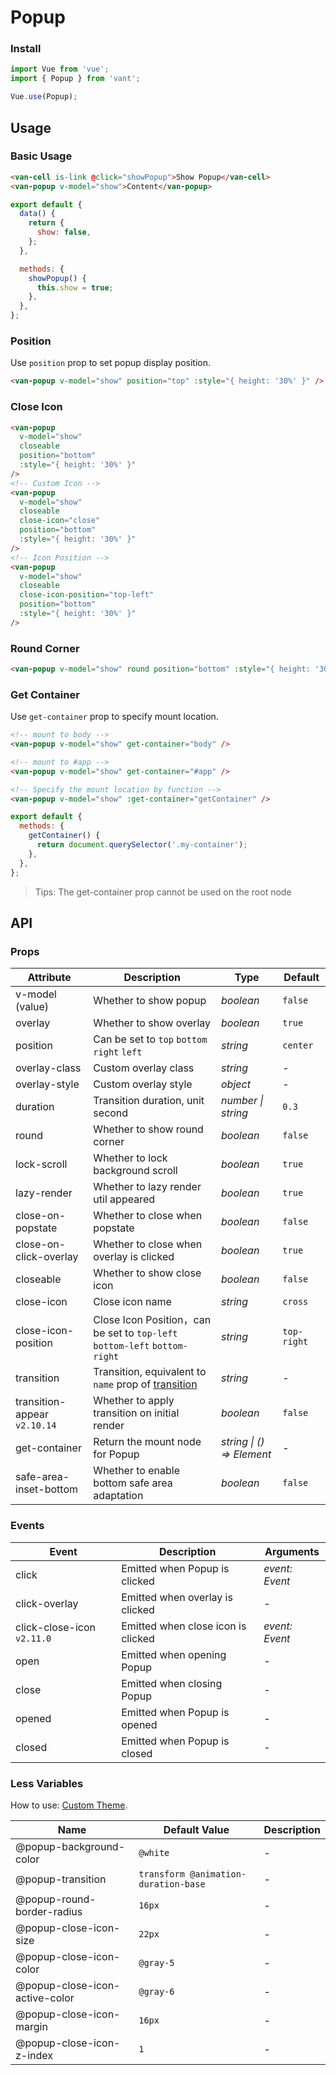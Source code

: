 # Popup

### Install

```js
import Vue from 'vue';
import { Popup } from 'vant';

Vue.use(Popup);
```

## Usage

### Basic Usage

```html
<van-cell is-link @click="showPopup">Show Popup</van-cell>
<van-popup v-model="show">Content</van-popup>
```

```js
export default {
  data() {
    return {
      show: false,
    };
  },

  methods: {
    showPopup() {
      this.show = true;
    },
  },
};
```

### Position

Use `position` prop to set popup display position.

```html
<van-popup v-model="show" position="top" :style="{ height: '30%' }" />
```

### Close Icon

```html
<van-popup
  v-model="show"
  closeable
  position="bottom"
  :style="{ height: '30%' }"
/>
<!-- Custom Icon -->
<van-popup
  v-model="show"
  closeable
  close-icon="close"
  position="bottom"
  :style="{ height: '30%' }"
/>
<!-- Icon Position -->
<van-popup
  v-model="show"
  closeable
  close-icon-position="top-left"
  position="bottom"
  :style="{ height: '30%' }"
/>
```

### Round Corner

```html
<van-popup v-model="show" round position="bottom" :style="{ height: '30%' }" />
```

### Get Container

Use `get-container` prop to specify mount location.

```html
<!-- mount to body -->
<van-popup v-model="show" get-container="body" />

<!-- mount to #app -->
<van-popup v-model="show" get-container="#app" />

<!-- Specify the mount location by function -->
<van-popup v-model="show" :get-container="getContainer" />
```

```js
export default {
  methods: {
    getContainer() {
      return document.querySelector('.my-container');
    },
  },
};
```

> Tips: The get-container prop cannot be used on the root node

## API

### Props

| Attribute | Description | Type | Default |
| --- | --- | --- | --- |
| v-model (value) | Whether to show popup | _boolean_ | `false` |
| overlay | Whether to show overlay | _boolean_ | `true` |
| position | Can be set to `top` `bottom` `right` `left` | _string_ | `center` |
| overlay-class | Custom overlay class | _string_ | - |
| overlay-style | Custom overlay style | _object_ | - |
| duration | Transition duration, unit second | _number \| string_ | `0.3` |
| round | Whether to show round corner | _boolean_ | `false` |
| lock-scroll | Whether to lock background scroll | _boolean_ | `true` |
| lazy-render | Whether to lazy render util appeared | _boolean_ | `true` |
| close-on-popstate | Whether to close when popstate | _boolean_ | `false` |
| close-on-click-overlay | Whether to close when overlay is clicked | _boolean_ | `true` |
| closeable | Whether to show close icon | _boolean_ | `false` |
| close-icon | Close icon name | _string_ | `cross` |
| close-icon-position | Close Icon Position，can be set to `top-left` `bottom-left` `bottom-right` | _string_ | `top-right` |
| transition | Transition, equivalent to `name` prop of [transition](https://vuejs.org/v2/api/#transition) | _string_ | - |
| transition-appear `v2.10.14` | Whether to apply transition on initial render | _boolean_ | `false` |
| get-container | Return the mount node for Popup | _string \| () => Element_ | - |
| safe-area-inset-bottom | Whether to enable bottom safe area adaptation | _boolean_ | `false` |

### Events

| Event | Description | Arguments |
| --- | --- | --- |
| click | Emitted when Popup is clicked | _event: Event_ |
| click-overlay | Emitted when overlay is clicked | - |
| click-close-icon `v2.11.0` | Emitted when close icon is clicked | _event: Event_ |
| open | Emitted when opening Popup | - |
| close | Emitted when closing Popup | - |
| opened | Emitted when Popup is opened | - |
| closed | Emitted when Popup is closed | - |

### Less Variables

How to use: [Custom Theme](#/en-US/theme).

| Name | Default Value | Description |
| --- | --- | --- |
| @popup-background-color | `@white` | - |
| @popup-transition | `transform @animation-duration-base` | - |
| @popup-round-border-radius | `16px` | - |
| @popup-close-icon-size | `22px` | - |
| @popup-close-icon-color | `@gray-5` | - |
| @popup-close-icon-active-color | `@gray-6` | - |
| @popup-close-icon-margin | `16px` | - |
| @popup-close-icon-z-index | `1` | - |
